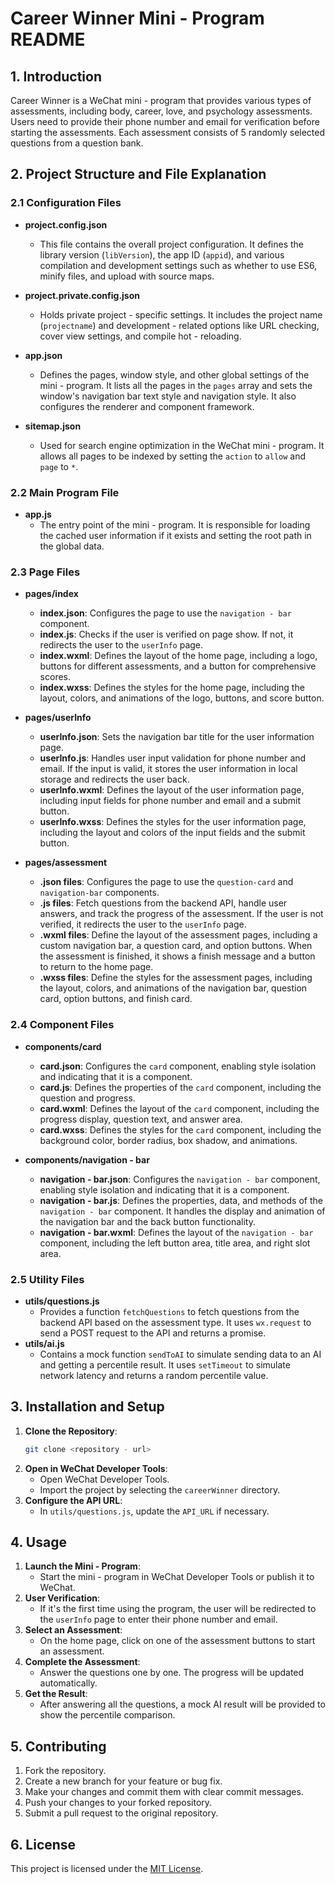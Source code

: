 # Career Winner Mini - Program README

## 1. Introduction
Career Winner is a WeChat mini - program that provides various types of assessments, including body, career, love, and psychology assessments. Users need to provide their phone number and email for verification before starting the assessments. Each assessment consists of 5 randomly selected questions from a question bank.

## 2. Project Structure and File Explanation

### 2.1 Configuration Files
- **project.config.json**
    - This file contains the overall project configuration. It defines the library version (`libVersion`), the app ID (`appid`), and various compilation and development settings such as whether to use ES6, minify files, and upload with source maps.

- **project.private.config.json**
    - Holds private project - specific settings. It includes the project name (`projectname`) and development - related options like URL checking, cover view settings, and compile hot - reloading.

- **app.json**
    - Defines the pages, window style, and other global settings of the mini - program. It lists all the pages in the `pages` array and sets the window's navigation bar text style and navigation style. It also configures the renderer and component framework.

- **sitemap.json**
    - Used for search engine optimization in the WeChat mini - program. It allows all pages to be indexed by setting the `action` to `allow` and `page` to `*`.

### 2.2 Main Program File
- **app.js**
    - The entry point of the mini - program. It is responsible for loading the cached user information if it exists and setting the root path in the global data.

### 2.3 Page Files
- **pages/index**
    - **index.json**: Configures the page to use the `navigation - bar` component.
    - **index.js**: Checks if the user is verified on page show. If not, it redirects the user to the `userInfo` page.
    - **index.wxml**: Defines the layout of the home page, including a logo, buttons for different assessments, and a button for comprehensive scores.
    - **index.wxss**: Defines the styles for the home page, including the layout, colors, and animations of the logo, buttons, and score button.

- **pages/userInfo**
    - **userInfo.json**: Sets the navigation bar title for the user information page.
    - **userInfo.js**: Handles user input validation for phone number and email. If the input is valid, it stores the user information in local storage and redirects the user back.
    - **userInfo.wxml**: Defines the layout of the user information page, including input fields for phone number and email and a submit button.
    - **userInfo.wxss**: Defines the styles for the user information page, including the layout and colors of the input fields and the submit button.

- **pages/assessment**
    - **.json files**: Configures the page to use the `question-card` and `navigation-bar` components.
    - **.js files**: Fetch questions from the backend API, handle user answers, and track the progress of the assessment. If the user is not verified, it redirects the user to the `userInfo` page.
    - **.wxml files**: Define the layout of the assessment pages, including a custom navigation bar, a question card, and option buttons. When the assessment is finished, it shows a finish message and a button to return to the home page.
    - **.wxss files**: Define the styles for the assessment pages, including the layout, colors, and animations of the navigation bar, question card, option buttons, and finish card.

### 2.4 Component Files
- **components/card**
    - **card.json**: Configures the `card` component, enabling style isolation and indicating that it is a component.
    - **card.js**: Defines the properties of the `card` component, including the question and progress.
    - **card.wxml**: Defines the layout of the `card` component, including the progress display, question text, and answer area.
    - **card.wxss**: Defines the styles for the `card` component, including the background color, border radius, box shadow, and animations.

- **components/navigation - bar**
    - **navigation - bar.json**: Configures the `navigation - bar` component, enabling style isolation and indicating that it is a component.
    - **navigation - bar.js**: Defines the properties, data, and methods of the `navigation - bar` component. It handles the display and animation of the navigation bar and the back button functionality.
    - **navigation - bar.wxml**: Defines the layout of the `navigation - bar` component, including the left button area, title area, and right slot area.

### 2.5 Utility Files
- **utils/questions.js**
    - Provides a function `fetchQuestions` to fetch questions from the backend API based on the assessment type. It uses `wx.request` to send a POST request to the API and returns a promise.
- **utils/ai.js**
    - Contains a mock function `sendToAI` to simulate sending data to an AI and getting a percentile result. It uses `setTimeout` to simulate network latency and returns a random percentile value.

## 3. Installation and Setup
1. **Clone the Repository**:
    ```bash
    git clone <repository - url>
    ```
2. **Open in WeChat Developer Tools**:
    - Open WeChat Developer Tools.
    - Import the project by selecting the `careerWinner` directory.
3. **Configure the API URL**:
    - In `utils/questions.js`, update the `API_URL` if necessary.

## 4. Usage
1. **Launch the Mini - Program**:
    - Start the mini - program in WeChat Developer Tools or publish it to WeChat.
2. **User Verification**:
    - If it's the first time using the program, the user will be redirected to the `userInfo` page to enter their phone number and email.
3. **Select an Assessment**:
    - On the home page, click on one of the assessment buttons to start an assessment.
4. **Complete the Assessment**:
    - Answer the questions one by one. The progress will be updated automatically.
5. **Get the Result**:
    - After answering all the questions, a mock AI result will be provided to show the percentile comparison.

## 5. Contributing
1. Fork the repository.
2. Create a new branch for your feature or bug fix.
3. Make your changes and commit them with clear commit messages.
4. Push your changes to your forked repository.
5. Submit a pull request to the original repository.

## 6. License
This project is licensed under the [MIT License](https://opensource.org/licenses/MIT).